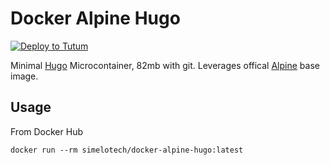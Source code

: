 # Docker Alpine Hugo

[![Deploy to Tutum](https://s.tutum.co/deploy-to-tutum.svg)](https://dashboard.tutum.co/stack/deploy/?repo=https://github.com/yunspace/docker-alpine-hugo)

Minimal [Hugo](https://gohugo.io) Microcontainer, 82mb with git. Leverages offical [Alpine](https://hub.docker.com/_/alpine/) base image.

## Usage

From Docker Hub

    docker run --rm simelotech/docker-alpine-hugo:latest
